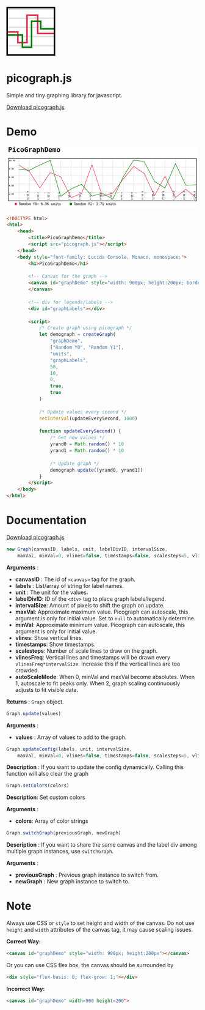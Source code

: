 ![Picograph logo](picographicon128.png)

# picograph.js

Simple and tiny graphing library for javascript.

[Download picograph.js](picograph.js)

# Demo

![Demo Image](screenshot.png)

```html
<!DOCTYPE html>
<html>
    <head>
        <title>PicoGraphDemo</title>
        <script src="picograph.js"></script>
    </head>
    <body style="font-family: Lucida Console, Monaco, monospace;">
        <h1>PicoGraphDemo</h1>

        <!-- Canvas for the graph -->
        <canvas id="graphDemo" style="width: 900px; height:200px; border:2px solid #000000;">
        </canvas>

        <!-- div for legends/labels -->
        <div id="graphLabels"></div>

        <script>
            /* Create graph using picograph */
            let demograph = createGraph(
                "graphDemo",
                ["Random Y0", "Random Y1"],
                "units",
                "graphLabels",
                50,
                10,
                0,
                true,
                true
            )

            /* Update values every second */
            setInterval(updateEverySecond, 1000)

            function updateEverySecond() {
                /* Get new values */
                yrand0 = Math.random() * 10
                yrand1 = Math.random() * 10

                /* Update graph */
                demograph.update([yrand0, yrand1])
            }
        </script>
    </body>
</html>
```

# Documentation

[Download picograph.js](picograph.js)

```javascript
new Graph(canvasID, labels, unit, labelDivID, intervalSize,
    maxVal, minVal=0, vlines=false, timestamps=false, scalesteps=5, vlinesFreq=1, autoScaleMode=1)
```

**Arguments** :

-   **canvasID** : The id of `<canvas>` tag for the graph.
-   **labels** : List/array of string for label names.
-   **unit** : The unit for the values.
-   **labelDivID**: ID of the `<div>` tag to place graph labels/legend.
-   **intervalSize**: Amount of pixels to shift the graph on update.
-   **maxVal**: Approximate maximum value. Picograph can autoscale, this
    argument is only for initial value. Set to `null` to automatically determine.
-   **minVal**: Approximate minimum value. Picograph can autoscale, this
    argument is only for initial value.
-   **vlines**: Show vertical lines.
-   **timestamps**: Show timestamps.
-   **scalesteps**: Number of scale lines to draw on the graph.
-   **vlinesFreq**: Vertical lines and timestamps will be drawn every `vlinesFreq*intervalSize`. Increase this
    if the vertical lines are too crowded.
-   **autoScaleMode**: When 0, minVal and maxVal become absolutes. When 1, autoscale to fit peaks only.
    When 2, graph scaling continuously adjusts to fit visible data.

**Returns** : `Graph` object.

```javascript
Graph.update(values)
```

**Arguments** :

-   **values** : Array of values to add to the graph.

```javascript
Graph.updateConfig(labels, unit, intervalSize, 
    maxVal, minVal=0, vlines=false, timestamps=false, scalesteps=5, vlinesFreq=1, autoScaleMode=1)
```

**Description** : If you want to update the config dynamically. Calling this function will also clear the graph

```javascript
Graph.setColors(colors)
```

**Description**: Set custom colors

**Arguments** :

-   **colors**: Array of color strings


```javascript
Graph.switchGraph(previousGraph, newGraph)
```

**Description** : If you want to share the same canvas and the label div among multiple graph instances, use `switchGraph`.

**Arguments** :

-   **previousGraph** : Previous graph instance to switch from.
-   **newGraph** : New graph instance to switch to.

# Note

Always use CSS or `style` to set height and width of the canvas.
Do not use `height` and `width` attributes of the canvas tag, it may cause scaling issues.

**Correct Way:**

```html
<canvas id="graphDemo" style="width: 900px; height:200px"></canvas>
```

Or you can use CSS flex box, the canvas should be surrounded by

```html
<div style="flex-basis: 0; flex-grow: 1;"></div>
```

**Incorrect Way:**

```html
<canvas id="graphDemo" width=900 height=200">
```
